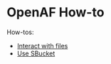 # OpenAF How-to

How-tos:

* [Interact with files](/howto/Use-files.md)
* [Use SBucket](/howto/Use-sbucket.md)